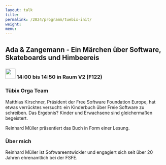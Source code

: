 ```yaml
---
layout: talk
title:
permalink: /2024/programm/tuebix-init/
weight:
menu:
---
```

## Ada & Zangemann - Ein Märchen über Software, Skateboards und Himbeereis

### <img height = "32" src="../../../images/talk2.svg"> 14:00 bis 14:50 in Raum V2 (F122)

### Tübix Orga Team

Matthias Kirschner, Präsident der Free Software Foundation Europe, hat etwas verrücktes versucht: ein Kinderbuch über Freie Software zu schreiben. Das Ergebnis? Kinder und Erwachsene sind gleichermaßen begeistert.

Reinhard Müller präsentiert das Buch in Form einer Lesung.

### Über mich

Reinhard Müller ist Softwareentwickler und engagiert sich seit über 20 Jahren ehrenamtlich bei der FSFE.

